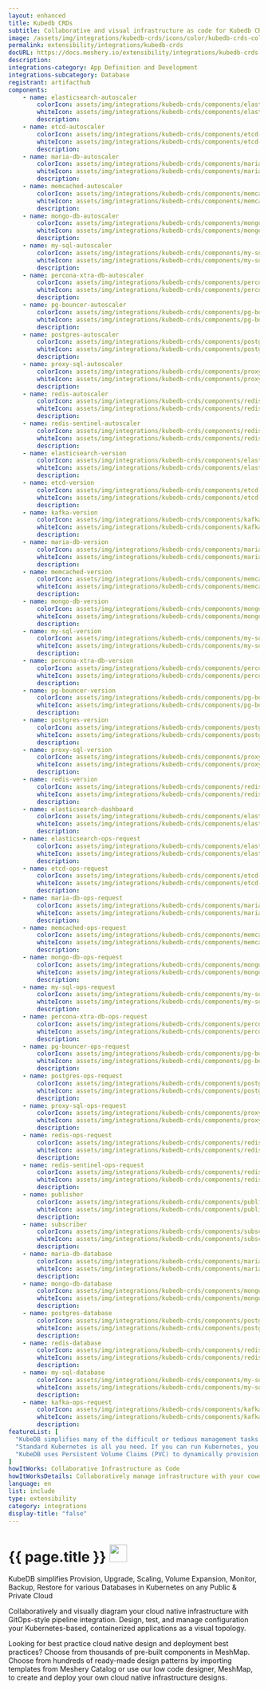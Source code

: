 ```yaml
---
layout: enhanced
title: Kubedb CRDs
subtitle: Collaborative and visual infrastructure as code for Kubedb CRDs
image: /assets/img/integrations/kubedb-crds/icons/color/kubedb-crds-color.svg
permalink: extensibility/integrations/kubedb-crds
docURL: https://docs.meshery.io/extensibility/integrations/kubedb-crds
description: 
integrations-category: App Definition and Development
integrations-subcategory: Database
registrant: artifacthub
components: 
	- name: elasticsearch-autoscaler
		colorIcon: assets/img/integrations/kubedb-crds/components/elasticsearch-autoscaler/icons/color/elasticsearch-autoscaler-color.svg
		whiteIcon: assets/img/integrations/kubedb-crds/components/elasticsearch-autoscaler/icons/white/elasticsearch-autoscaler-white.svg
		description: 
	- name: etcd-autoscaler
		colorIcon: assets/img/integrations/kubedb-crds/components/etcd-autoscaler/icons/color/etcd-autoscaler-color.svg
		whiteIcon: assets/img/integrations/kubedb-crds/components/etcd-autoscaler/icons/white/etcd-autoscaler-white.svg
		description: 
	- name: maria-db-autoscaler
		colorIcon: assets/img/integrations/kubedb-crds/components/maria-db-autoscaler/icons/color/maria-db-autoscaler-color.svg
		whiteIcon: assets/img/integrations/kubedb-crds/components/maria-db-autoscaler/icons/white/maria-db-autoscaler-white.svg
		description: 
	- name: memcached-autoscaler
		colorIcon: assets/img/integrations/kubedb-crds/components/memcached-autoscaler/icons/color/memcached-autoscaler-color.svg
		whiteIcon: assets/img/integrations/kubedb-crds/components/memcached-autoscaler/icons/white/memcached-autoscaler-white.svg
		description: 
	- name: mongo-db-autoscaler
		colorIcon: assets/img/integrations/kubedb-crds/components/mongo-db-autoscaler/icons/color/mongo-db-autoscaler-color.svg
		whiteIcon: assets/img/integrations/kubedb-crds/components/mongo-db-autoscaler/icons/white/mongo-db-autoscaler-white.svg
		description: 
	- name: my-sql-autoscaler
		colorIcon: assets/img/integrations/kubedb-crds/components/my-sql-autoscaler/icons/color/my-sql-autoscaler-color.svg
		whiteIcon: assets/img/integrations/kubedb-crds/components/my-sql-autoscaler/icons/white/my-sql-autoscaler-white.svg
		description: 
	- name: percona-xtra-db-autoscaler
		colorIcon: assets/img/integrations/kubedb-crds/components/percona-xtra-db-autoscaler/icons/color/percona-xtra-db-autoscaler-color.svg
		whiteIcon: assets/img/integrations/kubedb-crds/components/percona-xtra-db-autoscaler/icons/white/percona-xtra-db-autoscaler-white.svg
		description: 
	- name: pg-bouncer-autoscaler
		colorIcon: assets/img/integrations/kubedb-crds/components/pg-bouncer-autoscaler/icons/color/pg-bouncer-autoscaler-color.svg
		whiteIcon: assets/img/integrations/kubedb-crds/components/pg-bouncer-autoscaler/icons/white/pg-bouncer-autoscaler-white.svg
		description: 
	- name: postgres-autoscaler
		colorIcon: assets/img/integrations/kubedb-crds/components/postgres-autoscaler/icons/color/postgres-autoscaler-color.svg
		whiteIcon: assets/img/integrations/kubedb-crds/components/postgres-autoscaler/icons/white/postgres-autoscaler-white.svg
		description: 
	- name: proxy-sql-autoscaler
		colorIcon: assets/img/integrations/kubedb-crds/components/proxy-sql-autoscaler/icons/color/proxy-sql-autoscaler-color.svg
		whiteIcon: assets/img/integrations/kubedb-crds/components/proxy-sql-autoscaler/icons/white/proxy-sql-autoscaler-white.svg
		description: 
	- name: redis-autoscaler
		colorIcon: assets/img/integrations/kubedb-crds/components/redis-autoscaler/icons/color/redis-autoscaler-color.svg
		whiteIcon: assets/img/integrations/kubedb-crds/components/redis-autoscaler/icons/white/redis-autoscaler-white.svg
		description: 
	- name: redis-sentinel-autoscaler
		colorIcon: assets/img/integrations/kubedb-crds/components/redis-sentinel-autoscaler/icons/color/redis-sentinel-autoscaler-color.svg
		whiteIcon: assets/img/integrations/kubedb-crds/components/redis-sentinel-autoscaler/icons/white/redis-sentinel-autoscaler-white.svg
		description: 
	- name: elasticsearch-version
		colorIcon: assets/img/integrations/kubedb-crds/components/elasticsearch-version/icons/color/elasticsearch-version-color.svg
		whiteIcon: assets/img/integrations/kubedb-crds/components/elasticsearch-version/icons/white/elasticsearch-version-white.svg
		description: 
	- name: etcd-version
		colorIcon: assets/img/integrations/kubedb-crds/components/etcd-version/icons/color/etcd-version-color.svg
		whiteIcon: assets/img/integrations/kubedb-crds/components/etcd-version/icons/white/etcd-version-white.svg
		description: 
	- name: kafka-version
		colorIcon: assets/img/integrations/kubedb-crds/components/kafka-version/icons/color/kafka-version-color.svg
		whiteIcon: assets/img/integrations/kubedb-crds/components/kafka-version/icons/white/kafka-version-white.svg
		description: 
	- name: maria-db-version
		colorIcon: assets/img/integrations/kubedb-crds/components/maria-db-version/icons/color/maria-db-version-color.svg
		whiteIcon: assets/img/integrations/kubedb-crds/components/maria-db-version/icons/white/maria-db-version-white.svg
		description: 
	- name: memcached-version
		colorIcon: assets/img/integrations/kubedb-crds/components/memcached-version/icons/color/memcached-version-color.svg
		whiteIcon: assets/img/integrations/kubedb-crds/components/memcached-version/icons/white/memcached-version-white.svg
		description: 
	- name: mongo-db-version
		colorIcon: assets/img/integrations/kubedb-crds/components/mongo-db-version/icons/color/mongo-db-version-color.svg
		whiteIcon: assets/img/integrations/kubedb-crds/components/mongo-db-version/icons/white/mongo-db-version-white.svg
		description: 
	- name: my-sql-version
		colorIcon: assets/img/integrations/kubedb-crds/components/my-sql-version/icons/color/my-sql-version-color.svg
		whiteIcon: assets/img/integrations/kubedb-crds/components/my-sql-version/icons/white/my-sql-version-white.svg
		description: 
	- name: percona-xtra-db-version
		colorIcon: assets/img/integrations/kubedb-crds/components/percona-xtra-db-version/icons/color/percona-xtra-db-version-color.svg
		whiteIcon: assets/img/integrations/kubedb-crds/components/percona-xtra-db-version/icons/white/percona-xtra-db-version-white.svg
		description: 
	- name: pg-bouncer-version
		colorIcon: assets/img/integrations/kubedb-crds/components/pg-bouncer-version/icons/color/pg-bouncer-version-color.svg
		whiteIcon: assets/img/integrations/kubedb-crds/components/pg-bouncer-version/icons/white/pg-bouncer-version-white.svg
		description: 
	- name: postgres-version
		colorIcon: assets/img/integrations/kubedb-crds/components/postgres-version/icons/color/postgres-version-color.svg
		whiteIcon: assets/img/integrations/kubedb-crds/components/postgres-version/icons/white/postgres-version-white.svg
		description: 
	- name: proxy-sql-version
		colorIcon: assets/img/integrations/kubedb-crds/components/proxy-sql-version/icons/color/proxy-sql-version-color.svg
		whiteIcon: assets/img/integrations/kubedb-crds/components/proxy-sql-version/icons/white/proxy-sql-version-white.svg
		description: 
	- name: redis-version
		colorIcon: assets/img/integrations/kubedb-crds/components/redis-version/icons/color/redis-version-color.svg
		whiteIcon: assets/img/integrations/kubedb-crds/components/redis-version/icons/white/redis-version-white.svg
		description: 
	- name: elasticsearch-dashboard
		colorIcon: assets/img/integrations/kubedb-crds/components/elasticsearch-dashboard/icons/color/elasticsearch-dashboard-color.svg
		whiteIcon: assets/img/integrations/kubedb-crds/components/elasticsearch-dashboard/icons/white/elasticsearch-dashboard-white.svg
		description: 
	- name: elasticsearch-ops-request
		colorIcon: assets/img/integrations/kubedb-crds/components/elasticsearch-ops-request/icons/color/elasticsearch-ops-request-color.svg
		whiteIcon: assets/img/integrations/kubedb-crds/components/elasticsearch-ops-request/icons/white/elasticsearch-ops-request-white.svg
		description: 
	- name: etcd-ops-request
		colorIcon: assets/img/integrations/kubedb-crds/components/etcd-ops-request/icons/color/etcd-ops-request-color.svg
		whiteIcon: assets/img/integrations/kubedb-crds/components/etcd-ops-request/icons/white/etcd-ops-request-white.svg
		description: 
	- name: maria-db-ops-request
		colorIcon: assets/img/integrations/kubedb-crds/components/maria-db-ops-request/icons/color/maria-db-ops-request-color.svg
		whiteIcon: assets/img/integrations/kubedb-crds/components/maria-db-ops-request/icons/white/maria-db-ops-request-white.svg
		description: 
	- name: memcached-ops-request
		colorIcon: assets/img/integrations/kubedb-crds/components/memcached-ops-request/icons/color/memcached-ops-request-color.svg
		whiteIcon: assets/img/integrations/kubedb-crds/components/memcached-ops-request/icons/white/memcached-ops-request-white.svg
		description: 
	- name: mongo-db-ops-request
		colorIcon: assets/img/integrations/kubedb-crds/components/mongo-db-ops-request/icons/color/mongo-db-ops-request-color.svg
		whiteIcon: assets/img/integrations/kubedb-crds/components/mongo-db-ops-request/icons/white/mongo-db-ops-request-white.svg
		description: 
	- name: my-sql-ops-request
		colorIcon: assets/img/integrations/kubedb-crds/components/my-sql-ops-request/icons/color/my-sql-ops-request-color.svg
		whiteIcon: assets/img/integrations/kubedb-crds/components/my-sql-ops-request/icons/white/my-sql-ops-request-white.svg
		description: 
	- name: percona-xtra-db-ops-request
		colorIcon: assets/img/integrations/kubedb-crds/components/percona-xtra-db-ops-request/icons/color/percona-xtra-db-ops-request-color.svg
		whiteIcon: assets/img/integrations/kubedb-crds/components/percona-xtra-db-ops-request/icons/white/percona-xtra-db-ops-request-white.svg
		description: 
	- name: pg-bouncer-ops-request
		colorIcon: assets/img/integrations/kubedb-crds/components/pg-bouncer-ops-request/icons/color/pg-bouncer-ops-request-color.svg
		whiteIcon: assets/img/integrations/kubedb-crds/components/pg-bouncer-ops-request/icons/white/pg-bouncer-ops-request-white.svg
		description: 
	- name: postgres-ops-request
		colorIcon: assets/img/integrations/kubedb-crds/components/postgres-ops-request/icons/color/postgres-ops-request-color.svg
		whiteIcon: assets/img/integrations/kubedb-crds/components/postgres-ops-request/icons/white/postgres-ops-request-white.svg
		description: 
	- name: proxy-sql-ops-request
		colorIcon: assets/img/integrations/kubedb-crds/components/proxy-sql-ops-request/icons/color/proxy-sql-ops-request-color.svg
		whiteIcon: assets/img/integrations/kubedb-crds/components/proxy-sql-ops-request/icons/white/proxy-sql-ops-request-white.svg
		description: 
	- name: redis-ops-request
		colorIcon: assets/img/integrations/kubedb-crds/components/redis-ops-request/icons/color/redis-ops-request-color.svg
		whiteIcon: assets/img/integrations/kubedb-crds/components/redis-ops-request/icons/white/redis-ops-request-white.svg
		description: 
	- name: redis-sentinel-ops-request
		colorIcon: assets/img/integrations/kubedb-crds/components/redis-sentinel-ops-request/icons/color/redis-sentinel-ops-request-color.svg
		whiteIcon: assets/img/integrations/kubedb-crds/components/redis-sentinel-ops-request/icons/white/redis-sentinel-ops-request-white.svg
		description: 
	- name: publisher
		colorIcon: assets/img/integrations/kubedb-crds/components/publisher/icons/color/publisher-color.svg
		whiteIcon: assets/img/integrations/kubedb-crds/components/publisher/icons/white/publisher-white.svg
		description: 
	- name: subscriber
		colorIcon: assets/img/integrations/kubedb-crds/components/subscriber/icons/color/subscriber-color.svg
		whiteIcon: assets/img/integrations/kubedb-crds/components/subscriber/icons/white/subscriber-white.svg
		description: 
	- name: maria-db-database
		colorIcon: assets/img/integrations/kubedb-crds/components/maria-db-database/icons/color/maria-db-database-color.svg
		whiteIcon: assets/img/integrations/kubedb-crds/components/maria-db-database/icons/white/maria-db-database-white.svg
		description: 
	- name: mongo-db-database
		colorIcon: assets/img/integrations/kubedb-crds/components/mongo-db-database/icons/color/mongo-db-database-color.svg
		whiteIcon: assets/img/integrations/kubedb-crds/components/mongo-db-database/icons/white/mongo-db-database-white.svg
		description: 
	- name: postgres-database
		colorIcon: assets/img/integrations/kubedb-crds/components/postgres-database/icons/color/postgres-database-color.svg
		whiteIcon: assets/img/integrations/kubedb-crds/components/postgres-database/icons/white/postgres-database-white.svg
		description: 
	- name: redis-database
		colorIcon: assets/img/integrations/kubedb-crds/components/redis-database/icons/color/redis-database-color.svg
		whiteIcon: assets/img/integrations/kubedb-crds/components/redis-database/icons/white/redis-database-white.svg
		description: 
	- name: my-sql-database
		colorIcon: assets/img/integrations/kubedb-crds/components/my-sql-database/icons/color/my-sql-database-color.svg
		whiteIcon: assets/img/integrations/kubedb-crds/components/my-sql-database/icons/white/my-sql-database-white.svg
		description: 
	- name: kafka-ops-request
		colorIcon: assets/img/integrations/kubedb-crds/components/kafka-ops-request/icons/color/kafka-ops-request-color.svg
		whiteIcon: assets/img/integrations/kubedb-crds/components/kafka-ops-request/icons/white/kafka-ops-request-white.svg
		description: 
featureList: [
  "KubeDB simplifies many of the difficult or tedious management tasks of running a production grade databases on private and public clouds. Maintain one stack for all your stateless and stateful applications and simplify the operational complexity.",
  "Standard Kubernetes is all you need. If you can run Kubernetes, you can provision and manage databases using KubeDB. Use standard Kubernetes CLI and API to provision and manage databases.",
  "KubeDB uses Persistent Volume Claims (PVC) to dynamically provision disks for database instances. Using appropriately defined StorageClasses, KubeDB provisioned database instances are designed to scale from small development workloads up to performance-intensive workloads on private and public cloud environments."
]
howItWorks: Collaborative Infrastructure as Code
howItWorksDetails: Collaboratively manage infrastructure with your coworkers synchronously sharing the same designs.
language: en
list: include
type: extensibility
category: integrations
display-title: "false"
---
```

<h1>{{ page.title }} <img src="{{ page.image }}" style="width: 35px; height: 35px;" /></h1>

<p>
KubeDB simplifies Provision, Upgrade, Scaling, Volume Expansion, Monitor, Backup, Restore for various Databases in Kubernetes on any Public & Private Cloud
</p>
<p>
    Collaboratively and visually diagram your cloud native infrastructure with GitOps-style pipeline integration. Design, test, and manage configuration your Kubernetes-based, containerized applications as a visual topology.
</p>
<p>
    Looking for best practice cloud native design and deployment best practices? Choose from thousands of pre-built components in MeshMap. Choose from hundreds of ready-made design patterns by importing templates from Meshery Catalog or use our low code designer, MeshMap, to create and deploy your own cloud native infrastructure designs.
</p>
